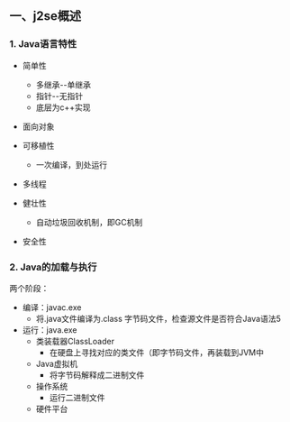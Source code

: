 ## 一、j2se概述

### 1. Java语言特性

- 简单性
  - 多继承--单继承
  - 指针--无指针
  - 底层为c++实现

- 面向对象
- 可移植性
  - 一次编译，到处运行
- 多线程
- 健壮性
  - 自动垃圾回收机制，即GC机制
- 安全性



### 2. Java的加载与执行

两个阶段：

- 编译：javac.exe
  - 将.java文件编译为.class 字节码文件，检查源文件是否符合Java语法5
- 运行：java.exe
  - 类装载器ClassLoader
    - 在硬盘上寻找对应的类文件（即字节码文件，再装载到JVM中
  - Java虚拟机
    - 将字节码解释成二进制文件
  - 操作系统
    - 运行二进制文件
  - 硬件平台

